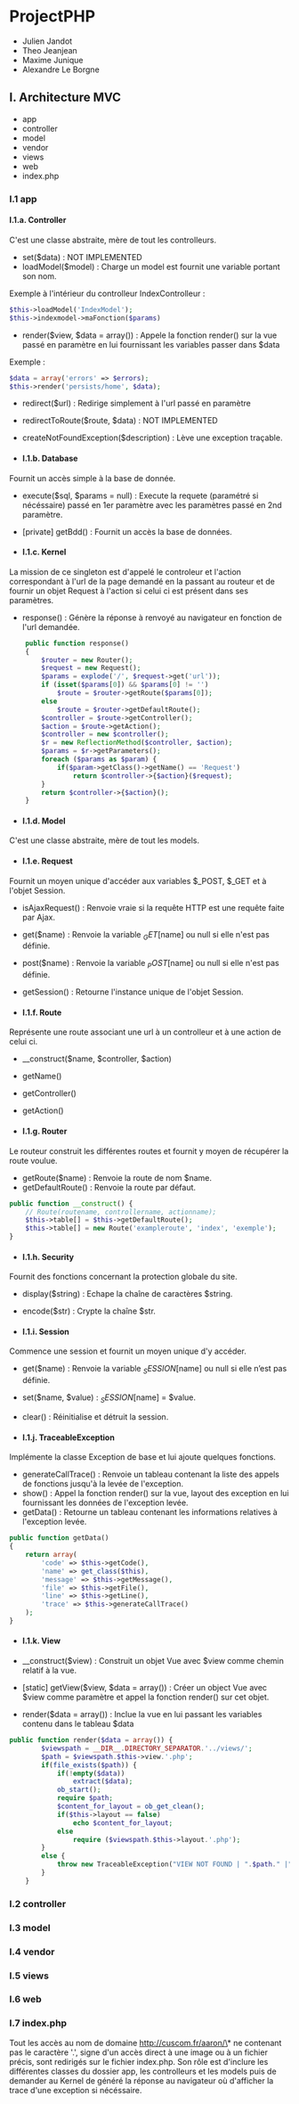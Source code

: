 # ProjectPHP

* Julien Jandot
* Theo Jeanjean
* Maxime Junique
* Alexandre Le Borgne

## I. Architecture MVC

* app
* controller
* model
* vendor
* views
* web
* index.php

### I.1 app

#### I.1.a. Controller

C'est une classe abstraite, mère de tout les controlleurs.
* set($data) : NOT IMPLEMENTED
* loadModel($model) : Charge un model est fournit une variable portant son nom.

Exemple à l'intérieur du controlleur IndexControlleur :
```php
$this->loadModel('IndexModel');
$this->indexmodel->maFonction($params)
```

* render($view, $data = array()) : Appele la fonction render() sur la vue passé en paramètre en lui fournissant les variables passer dans $data

Exemple : 
```php
$data = array('errors' => $errors);
$this->render('persists/home', $data);
```

* redirect($url) : Redirige simplement à l'url passé en paramètre
* redirectToRoute($route, $data) : NOT IMPLEMENTED
* createNotFoundException($description) : Lève une exception traçable.


* #### I.1.b. Database

Fournit un accès simple à la base de donnée.

* execute($sql, $params = null) : Execute la requete (paramétré si nécéssaire) passé en 1er paramètre avec les paramètres passé en 2nd paramètre.
* [private] getBdd() : Fournit un accès la base de données.

* #### I.1.c. Kernel
 
La mission de ce singleton est d'appelé le controleur et l'action correspondant à l'url de la page demandé en la passant au routeur et de fournir un objet Request à l'action si celui ci est présent dans ses paramètres.

* response() : Génère la réponse à renvoyé au navigateur en fonction de l'url demandée.

```php
    public function response()
    {
        $router = new Router();
        $request = new Request();
        $params = explode('/', $request->get('url'));
        if (isset($params[0]) && $params[0] != '')
            $route = $router->getRoute($params[0]);
        else
            $route = $router->getDefaultRoute();
        $controller = $route->getController();
        $action = $route->getAction();
        $controller = new $controller();
        $r = new ReflectionMethod($controller, $action);
        $params = $r->getParameters();
        foreach ($params as $param) {
            if($param->getClass()->getName() == 'Request')
                return $controller->{$action}($request);
        }
        return $controller->{$action}();
    }
```
* #### I.1.d. Model

C'est une classe abstraite, mère de tout les models. 

* #### I.1.e. Request

Fournit un moyen unique d'accéder aux variables $_POST, $_GET et à l'objet Session.
* isAjaxRequest() : Renvoie vraie si la requête HTTP est une requête faite par Ajax.
* get($name) : Renvoie la variable $_GET[$name] ou null si elle n'est pas définie.
* post($name) : Renvoie la variable $_POST[$name] ou null si elle n'est pas définie.
* getSession() : Retourne l'instance unique de l'objet Session.

* #### I.1.f. Route
 
Représente une route associant une url à un controlleur et à une action de celui ci.

* __construct($name, $controller, $action)
* getName()
* getController()
* getAction()

* #### I.1.g. Router

Le routeur construit les différentes routes et fournit y moyen de récupérer la route voulue.

* getRoute($name) : Renvoie la route de nom $name.
* getDefaultRoute() : Renvoie la route par défaut.
```php
public function __construct() {
    // Route(routename, controllername, actionname);
    $this->table[] = $this->getDefaultRoute();
    $this->table[] = new Route('exampleroute', 'index', 'exemple');
}
```

* #### I.1.h. Security

Fournit des fonctions concernant la protection globale du site. 

* display($string) : Echape la chaîne de caractères $string.
* encode($str) : Crypte la chaîne $str.

* #### I.1.i. Session

Commence une session et fournit un moyen unique d'y accéder.

* get($name) : Renvoie la variable $_SESSION[$name] ou null si elle n’est pas définie.
* set($name, $value) : $_SESSION[$name] = $value.
* clear() : Réinitialise et détruit la session.

* #### I.1.j. TraceableException

Implémente la classe Exception de base et lui ajoute quelques fonctions.

* generateCallTrace() : Renvoie un tableau contenant la liste des appels de fonctions jusqu'à la levée de l'exception.
* show() : Appel la fonction render() sur la vue, layout des exception en lui fournissant les données de l'exception levée.
* getData() : Retourne un tableau contenant les informations relatives à l'exception levée.

```php
public function getData()
{
    return array(
        'code' => $this->getCode(),
        'name' => get_class($this),
        'message' => $this->getMessage(),
        'file' => $this->getFile(),
        'line' => $this->getLine(),
        'trace' => $this->generateCallTrace()
    );
}
```

* #### I.1.k. View

* __construct($view) : Construit un objet Vue avec $view comme chemin relatif à la vue.
* [static] getView($view, $data = array()) : Créer un object Vue avec $view comme paramètre et appel la fonction render() sur cet objet.
* render($data = array()) : Inclue la vue en lui passant les variables contenu dans le tableau $data
 
```php
public function render($data = array()) {
        $viewspath = __DIR__.DIRECTORY_SEPARATOR.'../views/';
        $path = $viewspath.$this->view.'.php';
        if(file_exists($path)) {
            if(!empty($data))
                extract($data);
            ob_start();
            require $path;
            $content_for_layout = ob_get_clean();
            if($this->layout == false)
                echo $content_for_layout;
            else
                require ($viewspath.$this->layout.'.php');
        }
        else {
            throw new TraceableException("VIEW NOT FOUND | ".$path." |");
        }
    }
```

### I.2 controller

### I.3 model

### I.4 vendor

### I.5 views

### I.6 web

### I.7 index.php

Tout les accès au nom de domaine http://cuscom.fr/aaron/\* ne contenant pas le caractère '.', signe d'un accès direct à une image ou à un fichier précis, sont redirigés sur le fichier index.php.
Son rôle est d'inclure les différentes classes du dossier app, les controlleurs et les models puis de demander au Kernel de généré la réponse au navigateur où d'afficher la trace d'une exception si nécéssaire.